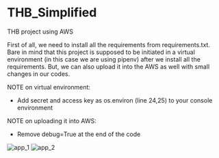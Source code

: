 # THB_Simplified
THB project using AWS


First of all, we need to install all the requirements from requirements.txt.
Bare in mind that this project is supposed to be initiated in a virtual environment (in this case we are using pipenv) after we install all the requirements. But, we can also upload it into the AWS as well with small changes in our codes.


NOTE on virtual environment:
- Add secret and access key as os.environ (line 24,25) to your console environment


NOTE on uploading it into AWS:
- Remove debug=True at the end of the code


![app_1](app_example1.jpg)
![app_2](app_example2.jpg)
